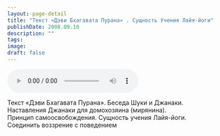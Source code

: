 ```yaml
---
layout: page-detail
title: "Текст «Дэви Бхагавата Пурана» . Сущность Учения Лайя-йоги"
publishDate: 2008.09.10
description: ""
tags:
image:
draft: false
---
```


<audio title="2008.09.10 - Текст «Дэви Бхагавата Пурана» . Сущность Учения Лайя-йоги.mp3" src="/upload/iblock/24f/24f35981419018dd3af23f830f46afc3.mp3" controls=""></audio>

 Текст «Дэви Бхагавата Пурана». Беседа Шуки и Джанаки.  
 Наставления Джанаки для домохозяина (мирянина).  
 Принцип самоосвобождения. Сущность учения Лайя-йоги.  
 Соединить воззрение с поведением   

  
